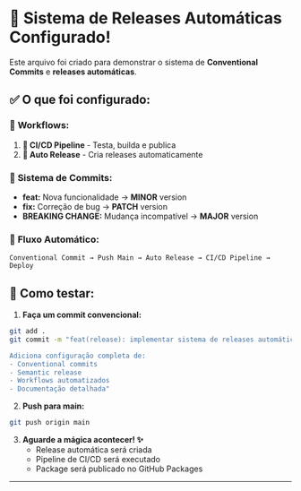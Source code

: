 # 🎯 Sistema de Releases Automáticas Configurado!

Este arquivo foi criado para demonstrar o sistema de **Conventional Commits** e **releases automáticas**.

## ✅ O que foi configurado:

### 🔄 **Workflows:**
1. **🔨 CI/CD Pipeline** - Testa, builda e publica
2. **🚀 Auto Release** - Cria releases automaticamente

### 📝 **Sistema de Commits:**
- **feat:** Nova funcionalidade → **MINOR** version
- **fix:** Correção de bug → **PATCH** version  
- **BREAKING CHANGE:** Mudança incompatível → **MAJOR** version

### 🎯 **Fluxo Automático:**
```
Conventional Commit → Push Main → Auto Release → CI/CD Pipeline → Deploy
```

## 🚀 Como testar:

1. **Faça um commit convencional:**
```bash
git add .
git commit -m "feat(release): implementar sistema de releases automáticas

Adiciona configuração completa de:
- Conventional commits
- Semantic release  
- Workflows automatizados
- Documentação detalhada"
```

2. **Push para main:**
```bash
git push origin main
```

3. **Aguarde a mágica acontecer! ✨**
   - Release automática será criada
   - Pipeline de CI/CD será executado  
   - Package será publicado no GitHub Packages

---
